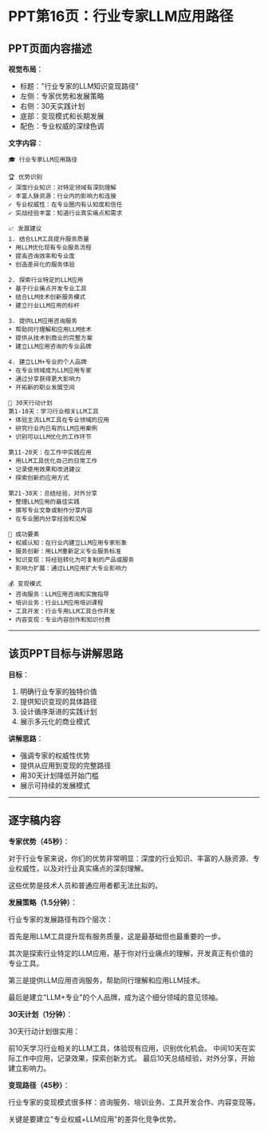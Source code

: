 # PPT第16页：行业专家LLM应用路径

## PPT页面内容描述

**视觉布局**：
- 标题："行业专家的LLM知识变现路径"
- 左侧：专家优势和发展策略
- 右侧：30天实践计划
- 底部：变现模式和长期发展
- 配色：专业权威的深绿色调

**文字内容**：
```
🎓 行业专家LLM应用路径

🏆 优势识别
✓ 深度行业知识：对特定领域有深刻理解
✓ 丰富人脉资源：行业内的影响力和连接
✓ 专业权威性：在专业圈内有认知度和信任
✓ 实战经验丰富：知道行业真实痛点和需求

📈 发展建议
1. 结合LLM工具提升服务质量
• 用LLM优化现有专业服务流程
• 提高咨询效率和专业度
• 创造差异化的服务体验

2. 探索行业特定的LLM应用
• 基于行业痛点开发专业工具
• 结合LLM技术创新服务模式
• 建立行业LLM应用的标杆

3. 提供LLM应用咨询服务
• 帮助同行理解和应用LLM技术
• 提供从技术到商业的完整方案
• 建立LLM应用咨询的专业品牌

4. 建立LLM+专业的个人品牌
• 在专业领域成为LLM应用专家
• 通过分享获得更大影响力
• 开拓新的职业发展空间

🎯 30天行动计划
第1-10天：学习行业相关LLM工具
• 体验主流LLM工具在专业领域的应用
• 研究行业内已有的LLM应用案例
• 识别可以LLM优化的工作环节

第11-20天：在工作中实践应用
• 用LLM工具优化自己的日常工作
• 记录使用效果和改进建议
• 探索创新的应用方式

第21-30天：总结经验，对外分享
• 整理LLM应用的最佳实践
• 撰写专业文章或制作分享内容
• 在专业圈内分享经验和见解

🔑 成功要素
• 权威认知：在行业内建立LLM应用专家形象
• 服务创新：用LLM重新定义专业服务标准
• 知识变现：将经验转化为可复制的产品或服务
• 影响力扩展：通过LLM应用扩大专业影响力

💰 变现模式
• 咨询服务：LLM应用咨询和实施指导
• 培训业务：行业LLM应用培训课程
• 工具开发：行业专用LLM工具合作开发
• 内容变现：专业内容创作和知识付费
```

---

## 该页PPT目标与讲解思路

**目标**：
1. 明确行业专家的独特价值
2. 提供知识变现的具体路径
3. 设计循序渐进的实践计划
4. 展示多元化的商业模式

**讲解思路**：
- 强调专家的权威性优势
- 提供从应用到变现的完整路径
- 用30天计划降低开始门槛
- 展示可持续的发展模式

---

## 逐字稿内容

**专家优势（45秒）**：

对于行业专家来说，你们的优势非常明显：深度的行业知识、丰富的人脉资源、专业权威性，以及对行业真实痛点的深刻理解。

这些优势是技术人员和普通应用者都无法比拟的。

**发展策略（1.5分钟）**：

行业专家的发展路径有四个层次：

首先是用LLM工具提升现有服务质量，这是最基础但也最重要的一步。

其次是探索行业特定的LLM应用，基于你对行业痛点的理解，开发真正有价值的专业工具。

第三是提供LLM应用咨询服务，帮助同行理解和应用LLM技术。

最后是建立"LLM+专业"的个人品牌，成为这个细分领域的意见领袖。

**30天计划（1分钟）**：

30天行动计划很实用：

前10天学习行业相关的LLM工具，体验现有应用，识别优化机会。
中间10天在实际工作中应用，记录效果，探索创新方式。
最后10天总结经验，对外分享，开始建立影响力。

**变现路径（45秒）**：

行业专家的变现模式很多样：咨询服务、培训业务、工具开发合作、内容变现等。

关键是要建立"专业权威+LLM应用"的差异化竞争优势。 